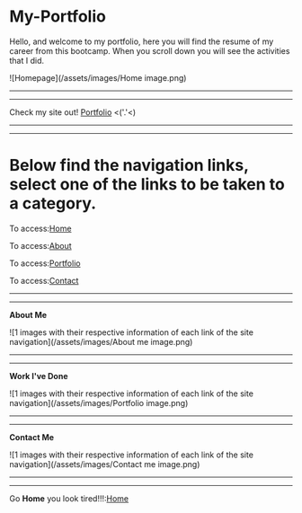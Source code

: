 # My-Portfolio

Hello, and welcome to my portfolio, here you will find the resume of my career from this bootcamp. When you scroll down you will see the activities that I did.


 ![Homepage](/assets/images/Home image.png)

 ___________________________________________________________________________________________
 
 
 ___________________________________________________________________________________________
 
 Check my site out! [Portfolio](https://danprogramsit.github.io/My-Portfolio/#) <('.'<)


 ___________________________________________________________________________________________


 ___________________________________________________________________________________________
# Below find the navigation links, select one of the links to be taken to a category.

To access:[Home](https://danprogramsit.github.io/My-Portfolio/#home)

To access:[About](https://danprogramsit.github.io/My-Portfolio/#about)

To access:[Portfolio](https://danprogramsit.github.io/My-Portfolio/#portfolio)

To access:[Contact](https://danprogramsit.github.io/My-Portfolio/#contact)

 ___________________________________________________________________________________________


 ___________________________________________________________________________________________



 **About Me**

![1 images with their respective information of each link of the site navigation](/assets/images/About me image.png)
 ___________________________________________________________________________________________
 ___________________________________________________________________________________________
**Work I've Done**

![1 images with their respective information of each link of the site navigation](/assets/images/Portfolio image.png)

 ___________________________________________________________________________________________
 ___________________________________________________________________________________________
**Contact Me**

![1 images with their respective information of each link of the site navigation](/assets/images/Contact me image.png)

 ___________________________________________________________________________________________


 ___________________________________________________________________________________________

Go **Home** you look tired!!!:[Home](https://danprogramsit.github.io/My-Portfolio/#home/)